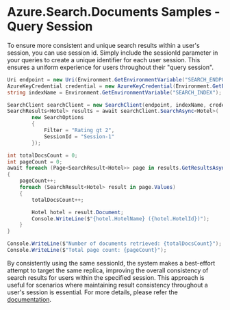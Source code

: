 # Azure.Search.Documents Samples - Query Session

To ensure more consistent and unique search results within a user's session, you can use session id. Simply include the sessionId parameter in your queries to create a unique identifier for each user session. This ensures a uniform experience for users throughout their "query session".

```C# Snippet:Azure_Search_Tests_Samples_QuerySession
Uri endpoint = new Uri(Environment.GetEnvironmentVariable("SEARCH_ENDPOINT"));
AzureKeyCredential credential = new AzureKeyCredential(Environment.GetEnvironmentVariable("SEARCH_API_KEY"));
string indexName = Environment.GetEnvironmentVariable("SEARCH_INDEX");

SearchClient searchClient = new SearchClient(endpoint, indexName, credential);
SearchResults<Hotel> results = await searchClient.SearchAsync<Hotel>(
        new SearchOptions
        {
            Filter = "Rating gt 2",
            SessionId = "Session-1"
        });

int totalDocsCount = 0;
int pageCount = 0;
await foreach (Page<SearchResult<Hotel>> page in results.GetResultsAsync().AsPages())
{
    pageCount++;
    foreach (SearchResult<Hotel> result in page.Values)
    {
        totalDocsCount++;

        Hotel hotel = result.Document;
        Console.WriteLine($"{hotel.HotelName} ({hotel.HotelId})");
    }
}

Console.WriteLine($"Number of documents retrieved: {totalDocsCount}");
Console.WriteLine($"Total page count: {pageCount}");
```

By consistently using the same sessionId, the system makes a best-effort attempt to target the same replica, improving the overall consistency of search results for users within the specified session. This approach is useful for scenarios where maintaining result consistency throughout a user's session is essential. For more details, please refer the [documentation](https://learn.microsoft.com/en-us/azure/search/index-similarity-and-scoring#scoring-statistics-and-sticky-sessions).